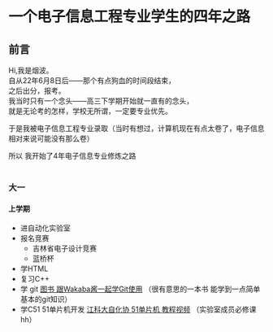# 一个电子信息工程专业学生的四年之路
## 前言
Hi,我是烟波。<br>
自从22年6月8日后——那个有点狗血的时间段结束，<br>
之后出分，报考。<br>
我当时只有一个念头——高三下学期开始就一直有的念头，<br>
就是无论考的怎样，学校无所谓，一定要专业优先。<br>

于是我被电子信息工程专业录取（当时有想过，计算机现在有点太卷了，电子信息相对来说可能没有那么卷）<br>


所以 我开始了4年电子信息专业修炼之路<br><br>

### 大一
#### 上学期
- 进自动化实验室
- 报名竞赛
  - 吉林省电子设计竞赛
  - 蓝桥杯
- 学HTML
- 复习C++
- 学 git [图书 跟Wakaba酱一起学Git使用](https://book.douban.com/subject/35274988/)
  （很有意思的一本书 能学到一点简单基本的git知识）
- 学C51 51单片机开发 [江科大自化协 51单片机 教程视频](https://www.bilibili.com/video/BV1Mb411e7re/?spm_id_from=333.999.0.0)
   （实验室成员必修课 hh）
  
